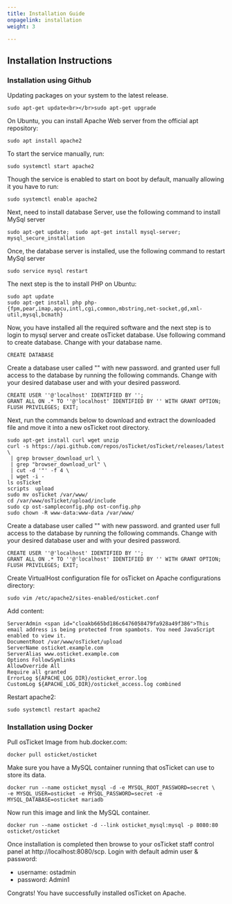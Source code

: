 ```yaml
---
title: Installation Guide
onpagelink: installation
weight: 3

---
```

Installation Instructions
-------------------------

### Installation using Github

Updating packages on your system to the latest release.

    sudo apt-get update<br></br>sudo apt-get upgrade 
    

On Ubuntu, you can install Apache Web server from the official apt repository:

    sudo apt install apache2 
    

To start the service manually, run:

    sudo systemctl start apache2
    

Though the service is enabled to start on boot by default, manually allowing it you have to run:

    sudo systemctl enable apache2
    

Next, need to install database Server, use the following command to install MySql server

    sudo apt-get update;  sudo apt-get install mysql-server; mysql_secure_installation 
    

Once, the database server is installed, use the following command to restart MySql server

    sudo service mysql restart 
    

The next step is the to install PHP on Ubuntu:

    sudo apt update
    sudo apt-get install php php-{fpm,pear,imap,apcu,intl,cgi,common,mbstring,net-socket,gd,xml-util,mysql,bcmath}
    
    

Now, you have installed all the required software and the next step is to login to mysql server and create osTicket database. Use following command to create database. Change with your database name.

    CREATE DATABASE  
    

Create a database user called "" with new password. and granted user full access to the database by running the following commands. Change with your desired database user and with your desired password.

    CREATE USER ''@'localhost' IDENTIFIED BY ''; 
    GRANT ALL ON .* TO ''@'localhost' IDENTIFIED BY '' WITH GRANT OPTION;
    FLUSH PRIVILEGES; EXIT;
    

Next, run the commands below to download and extract the downloaded file and move it into a new osTicket root directory.

    sudo apt-get install curl wget unzip
    curl -s https://api.github.com/repos/osTicket/osTicket/releases/latest \
     | grep browser_download_url \
     | grep "browser_download_url" \
     | cut -d '"' -f 4 \
     | wget -i -
    ls osTicket
    scripts  upload
    sudo mv osTicket /var/www/
    cd /var/www/osTicket/upload/include
    sudo cp ost-sampleconfig.php ost-config.php
    sudo chown -R www-data:www-data /var/www/
    
    

Create a database user called "" with new password. and granted user full access to the database by running the following commands. Change with your desired database user and with your desired password.

    CREATE USER ''@'localhost' IDENTIFIED BY ''; 
    GRANT ALL ON .* TO ''@'localhost' IDENTIFIED BY '' WITH GRANT OPTION;
    FLUSH PRIVILEGES; EXIT;
    

Create VirtualHost configuration file for osTicket on Apache configurations directory:

    sudo vim /etc/apache2/sites-enabled/osticket.conf
    
    

Add content:

    ServerAdmin <span id="cloakb665bd186c6476058479fa928a49f386">This email address is being protected from spambots. You need JavaScript enabled to view it.
    DocumentRoot /var/www/osTicket/upload
    ServerName osticket.example.com
    ServerAlias www.osticket.example.com
    Options FollowSymlinks
    AllowOverride All
    Require all granted
    ErrorLog ${APACHE_LOG_DIR}/osticket_error.log
    CustomLog ${APACHE_LOG_DIR}/osticket_access.log combined
    
    

Restart apache2:

    sudo systemctl restart apache2
    

### Installation using Docker

Pull osTicket Image from hub.docker.com:

    docker pull osticket/osticket
    

Make sure you have a MySQL container running that osTicket can use to store its data.

    docker run --name osticket_mysql -d -e MYSQL_ROOT_PASSWORD=secret \
    -e MYSQL_USER=osticket -e MYSQL_PASSWORD=secret -e MYSQL_DATABASE=osticket mariadb
    

Now run this image and link the MySQL container.

    docker run --name osticket -d --link osticket_mysql:mysql -p 8080:80 osticket/osticket
    

Once installation is completed then browse to your osTicket staff control panel at http://localhost:8080/scp. Login with default admin user & password:

*   username: ostadmin
*   password: Admin1

Congrats! You have successfully installed osTicket on Apache.